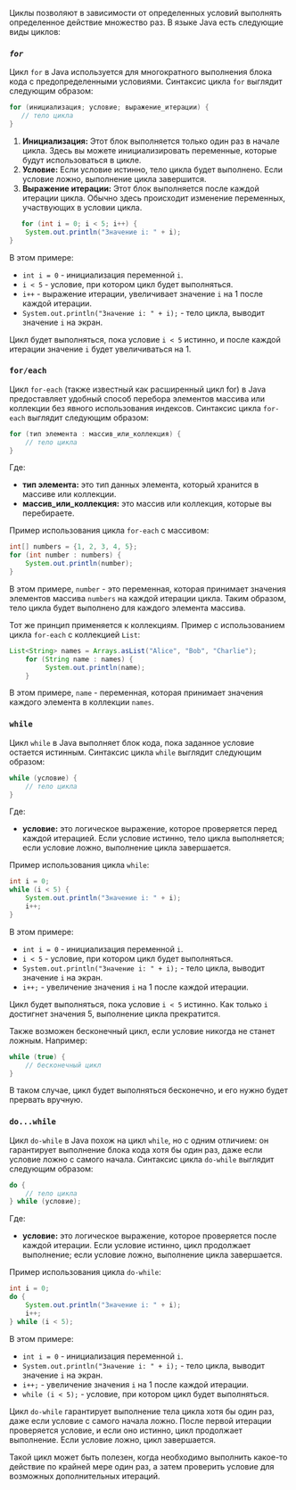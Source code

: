 Циклы позволяют в зависимости от определенных условий выполнять определенное действие множество раз. В языке Java есть следующие виды циклов:

### *`for`*
Цикл `for` в Java используется для многократного выполнения блока кода с предопределенными условиями. Синтаксис цикла `for` выглядит следующим образом:

```java
for (инициализация; условие; выражение_итерации) {
   // тело цикла
}
```
1. **Инициализация:** Этот блок выполняется только один раз в начале цикла. Здесь вы можете инициализировать переменные, которые будут использоваться в цикле.
2. **Условие:** Если условие истинно, тело цикла будет выполнено. Если условие ложно, выполнение цикла завершится.
3. **Выражение итерации:** Этот блок выполняется после каждой итерации цикла. Обычно здесь происходит изменение переменных, участвующих в условии цикла.

```java
   for (int i = 0; i < 5; i++) {
    System.out.println("Значение i: " + i);
}
```

В этом примере:

- `int i = 0` - инициализация переменной `i`.
- `i < 5` - условие, при котором цикл будет выполняться.
- `i++` - выражение итерации, увеличивает значение `i` на 1 после каждой итерации.
- `System.out.println("Значение i: " + i);` - тело цикла, выводит значение `i` на экран.

Цикл будет выполняться, пока условие `i < 5` истинно, и после каждой итерации значение `i` будет увеличиваться на 1.
### **`for/each`**
Цикл `for-each` (также известный как расширенный цикл for) в Java предоставляет удобный способ перебора элементов массива или коллекции без явного использования индексов. Синтаксис цикла `for-each` выглядит следующим образом:

```java
for (тип элемента : массив_или_коллекция) { 
	// тело цикла 
}
```
Где:

- **тип элемента:** это тип данных элемента, который хранится в массиве или коллекции.
- **массив_или_коллекция:** это массив или коллекция, которые вы перебираете.

Пример использования цикла `for-each` с массивом:

```java
int[] numbers = {1, 2, 3, 4, 5}; 
for (int number : numbers) {
	System.out.println(number); 
}
```

В этом примере, `number` - это переменная, которая принимает значения элементов массива `numbers` на каждой итерации цикла. Таким образом, тело цикла будет выполнено для каждого элемента массива.

Тот же принцип применяется к коллекциям. Пример с использованием цикла `for-each` с коллекцией `List`:

```java
List<String> names = Arrays.asList("Alice", "Bob", "Charlie"); 
	for (String name : names) {
	     System.out.println(name); 
	}
```

В этом примере, `name` - переменная, которая принимает значения каждого элемента в коллекции `names`.
### **`while`**
Цикл `while` в Java выполняет блок кода, пока заданное условие остается истинным. Синтаксис цикла `while` выглядит следующим образом:

```java
while (условие) {
	// тело цикла 
}
```

Где:

- **условие:** это логическое выражение, которое проверяется перед каждой итерацией. Если условие истинно, тело цикла выполняется; если условие ложно, выполнение цикла завершается.

Пример использования цикла `while`:

```java
int i = 0; 
while (i < 5) {
	System.out.println("Значение i: " + i);
	i++; 
}
```

В этом примере:

- `int i = 0` - инициализация переменной `i`.
- `i < 5` - условие, при котором цикл будет выполняться.
- `System.out.println("Значение i: " + i);` - тело цикла, выводит значение `i` на экран.
- `i++;` - увеличение значения `i` на 1 после каждой итерации.

Цикл будет выполняться, пока условие `i < 5` истинно. Как только `i` достигнет значения 5, выполнение цикла прекратится.

Также возможен бесконечный цикл, если условие никогда не станет ложным. Например:

```java
while (true) {
	// бесконечный цикл 
}
```

В таком случае, цикл будет выполняться бесконечно, и его нужно будет прервать вручную.
### **`do...while`**
Цикл `do-while` в Java похож на цикл `while`, но с одним отличием: он гарантирует выполнение блока кода хотя бы один раз, даже если условие ложно с самого начала. Синтаксис цикла `do-while` выглядит следующим образом:

```java
do {
    // тело цикла
} while (условие);
```

Где:
- **условие:** это логическое выражение, которое проверяется после каждой итерации. Если условие истинно, цикл продолжает выполнение; если условие ложно, выполнение цикла завершается.

Пример использования цикла `do-while`:

```java
int i = 0;
do {
    System.out.println("Значение i: " + i);
    i++;
} while (i < 5);
```

В этом примере:
- `int i = 0` - инициализация переменной `i`.
- `System.out.println("Значение i: " + i);` - тело цикла, выводит значение `i` на экран.
- `i++;` - увеличение значения `i` на 1 после каждой итерации.
- `while (i < 5);` - условие, при котором цикл будет выполняться.

Цикл `do-while` гарантирует выполнение тела цикла хотя бы один раз, даже если условие с самого начала ложно. После первой итерации проверяется условие, и если оно истинно, цикл продолжает выполнение. Если условие ложно, цикл завершается.

Такой цикл может быть полезен, когда необходимо выполнить какое-то действие по крайней мере один раз, а затем проверить условие для возможных дополнительных итераций.